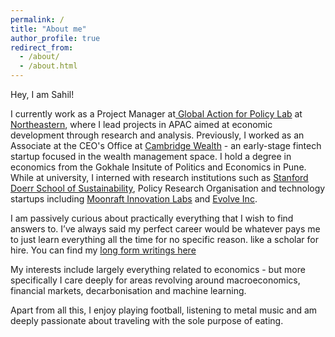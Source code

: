 ```yaml
---
permalink: /
title: "About me"
author_profile: true
redirect_from: 
  - /about/
  - /about.html
---
```


Hey, I am Sahil!

I currently work as a Project Manager at[ Global Action for Policy Lab]([url](https://cssh.northeastern.edu/gap/)) at [Northeastern]([url](https://www.northeastern.edu/)), where I lead projects in APAC aimed at economic development through research and analysis. Previously, I worked as an Associate at the CEO's Office at [Cambridge Wealth]([url](https://www.cambridgewealth.in/)) - an early-stage fintech startup focused in the wealth management space. I hold a degree in economics from the Gokhale Insitute of Politics and Economics in Pune. While at university, I interned with research institutions such as [Stanford Doerr School of Sustainability]([url](https://sustainability.stanford.edu/)), Policy Research Organisation and technology startups including [Moonraft Innovation Labs]([url](https://moonraft.com/)) and [Evolve Inc]([url](https://evolveinc.io/)).

I am passively curious about practically everything that I wish to find answers to. I’ve always said my perfect career would be whatever pays me to just learn everything all the time for no specific reason. like a scholar for hire. You can find my [long form writings here](https://sahilpawar.substack.com/)
 
My interests include largely everything related to economics - but more specifically I care deeply for areas revolving around macroeconomics, financial markets, decarbonisation and machine learning. 

Apart from all this, I enjoy playing football, listening to metal music and am deeply passionate about traveling with the sole purpose of eating.
